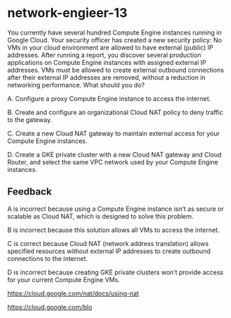 # network-engieer-13

You currently have several hundred Compute Engine instances running in Google Cloud. Your security officer has created a new security policy: No VMs in your cloud environment are allowed to have external (public) IP addresses. After running a report, you discover several production applications on Compute Engine instances with assigned external IP addresses. VMs must be allowed to create external outbound connections after their external IP addresses are removed, without a reduction in networking performance. What should you do?

A. Configure a proxy Compute Engine instance to access the internet.

B. Create and configure an organizational Cloud NAT policy to deny traffic to the gateway.

C. Create a new Cloud NAT gateway to maintain external access for your Compute Engine instances.

D. Create a GKE private cluster with a new Cloud NAT gateway and Cloud Router, and select the same VPC network used by your Compute Engine instances.

## Feedback

A is incorrect because using a Compute Engine instance isn’t as secure or scalable as Cloud NAT, which is designed to solve this problem.

B is incorrect because this solution allows all VMs to access the internet.

C is correct because Cloud NAT (network address translation) allows specified resources without external IP addresses to create outbound connections to the internet.

D is incorrect because creating GKE private clusters won’t provide access for your current Compute Engine VMs.

https://cloud.google.com/nat/docs/using-nat

https://cloud.google.com/blo